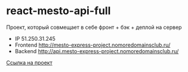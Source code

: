 # react-mesto-api-full
Проект, который совмещает в себе фронт + бэк + деплой на сервер

* IP  51.250.31.245
* Frontend  http://mesto-express-project.nomoredomainsclub.ru/
* Backend  http://api.mesto-express-project.nomoredomainsclub.ru/

[Ссылка на проект](https://github.com/Artem-Mit/react-mesto-api-full "Mesto front + back")
